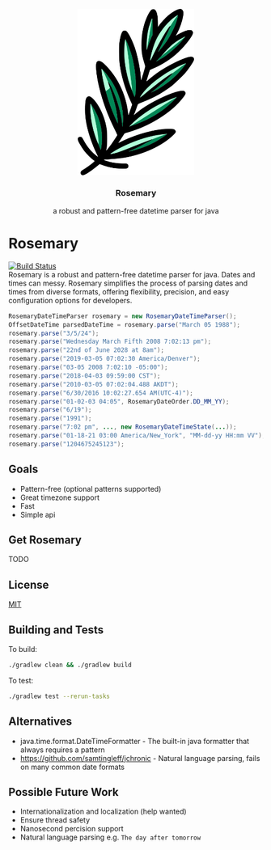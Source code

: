 <p align="center">
    <a href="https://getbootstrap.com/">
        <img src="rosemary.svg" alt="rosemary logo" width="230"/>
    </a>
</p>
<h3 align="center">Rosemary</h3>
<p align="center">
a robust and pattern-free datetime parser for java
</p>



# Rosemary
[![Build Status](https://github.com/lemmingapex/rosemary/actions/workflows/gradle.yml/badge.svg?branch=main)](https://github.com/lemmingapex/rosemary/actions)  
Rosemary is a robust and pattern-free datetime parser for java.  Dates and times can messy.  Rosemary simplifies the process of parsing dates and times from diverse formats, offering flexibility, precision, and easy configuration options for developers.
```java
RosemaryDateTimeParser rosemary = new RosemaryDateTimeParser();
OffsetDateTime parsedDateTime = rosemary.parse("March 05 1988");        // 1988-03-05T00:00:00.000+00:00
rosemary.parse("3/5/24");                                               // 2024-03-05T00:00:00.000+00:00
rosemary.parse("Wednesday March Fifth 2008 7:02:13 pm");                // 2008-03-05T19:02:13.000+00:00
rosemary.parse("22nd of June 2028 at 8am");                             // 2028-06-22T08:00:00.000+00:00
rosemary.parse("2019-03-05 07:02:30 America/Denver");                   // 2019-03-05T07:02:30.000-07:00 - awesome timezone support
rosemary.parse("03-05 2008 7:02:10 -05:00");                            // 2008-03-05T07:02:10.000-05:00
rosemary.parse("2018-04-03 09:59:00 CST");                              // 2018-04-03T09:59:00.000-05:00
rosemary.parse("2010-03-05 07:02:04.488 AKDT");                         // 2010-03-05T07:02:04.488-09:00 - millisecond precision
rosemary.parse("6/30/2016 10:02:27.654 AM(UTC-4)");                     // 2016-06-30T10:02:27.654-04:00
rosemary.parse("01-02-03 04:05", RosemaryDateOrder.DD_MM_YY);           // 2003-02-01T04:05:00.000+00:00 - distinguish between ambiguous dates
rosemary.parse("6/19");                                                 // 20XX-06-19T00:00:00.000+00:00 - uses current year by default
rosemary.parse("1991");                                                 // 1991-01-01T00:00:00.000+00:00
rosemary.parse("7:02 pm", ..., new RosemaryDateTimeState(...));         // 2030-03-01T19:02:00.000+00:00 - can specify the year, month, timezone, etc. e.g. March 2030
rosemary.parse("01-18-21 03:00 America/New_York", "MM-dd-yy HH:mm VV"); // 2021-01-18T03:00:00.000-05:00 - can provide a java.time.format.DateTimeFormatter format
rosemary.parse("1204675245123");                                        // 2008-03-05T00:00:45.123+00:00 - milliseconds since epoch
```

## Goals
* Pattern-free (optional patterns supported)
* Great timezone support
* Fast
* Simple api

## Get Rosemary
TODO

## License
[MIT](LICENSE)

## Building and Tests
To build:  
```bash
./gradlew clean && ./gradlew build
```

To test:  
```bash
./gradlew test --rerun-tasks
```

## Alternatives
* java.time.format.DateTimeFormatter - The built-in java formatter that always requires a pattern
* https://github.com/samtingleff/jchronic - Natural language parsing, fails on many common date formats

## Possible Future Work
* Internationalization and localization (help wanted)  
* Ensure thread safety
* Nanosecond percision support  
* Natural language parsing e.g. `The day after tomorrow`  
